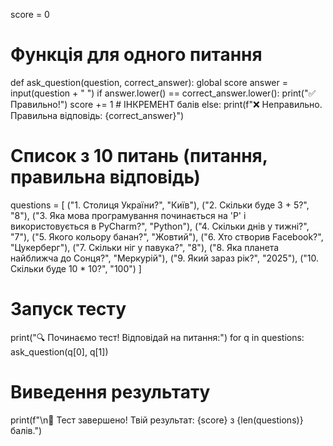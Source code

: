 score = 0

# Функція для одного питання
def ask_question(question, correct_answer):
    global score
    answer = input(question + " ")
    if answer.lower() == correct_answer.lower():
        print("✅ Правильно!")
        score += 1  # ІНКРЕМЕНТ балів
    else:
        print(f"❌ Неправильно. Правильна відповідь: {correct_answer}")

# Список з 10 питань (питання, правильна відповідь)
questions = [
    ("1. Столиця України?", "Київ"),
    ("2. Скільки буде 3 + 5?", "8"),
    ("3. Яка мова програмування починається на 'P' і використовується в PyCharm?", "Python"),
    ("4. Скільки днів у тижні?", "7"),
    ("5. Якого кольору банан?", "Жовтий"),
    ("6. Хто створив Facebook?", "Цукерберг"),
    ("7. Скільки ніг у павука?", "8"),
    ("8. Яка планета найближча до Сонця?", "Меркурій"),
    ("9. Який зараз рік?", "2025"),
    ("10. Скільки буде 10 * 10?", "100")
]

# Запуск тесту
print("🔍 Починаємо тест! Відповідай на питання:")
for q in questions:
    ask_question(q[0], q[1])

# Виведення результату
print(f"\n🏁 Тест завершено! Твій результат: {score} з {len(questions)} балів.")
